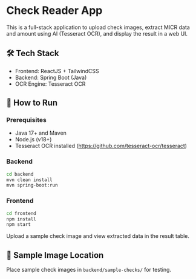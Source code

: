 
# Check Reader App

This is a full-stack application to upload check images, extract MICR data and amount using AI (Tesseract OCR), and display the result in a web UI.

## 🛠 Tech Stack
- Frontend: ReactJS + TailwindCSS
- Backend: Spring Boot (Java)
- OCR Engine: Tesseract OCR

## 🚀 How to Run

### Prerequisites
- Java 17+ and Maven
- Node.js (v18+)
- Tesseract OCR installed (https://github.com/tesseract-ocr/tesseract)

### Backend
```bash
cd backend
mvn clean install
mvn spring-boot:run
```

### Frontend
```bash
cd frontend
npm install
npm start
```

Upload a sample check image and view extracted data in the result table.

## 📂 Sample Image Location
Place sample check images in `backend/sample-checks/` for testing.

